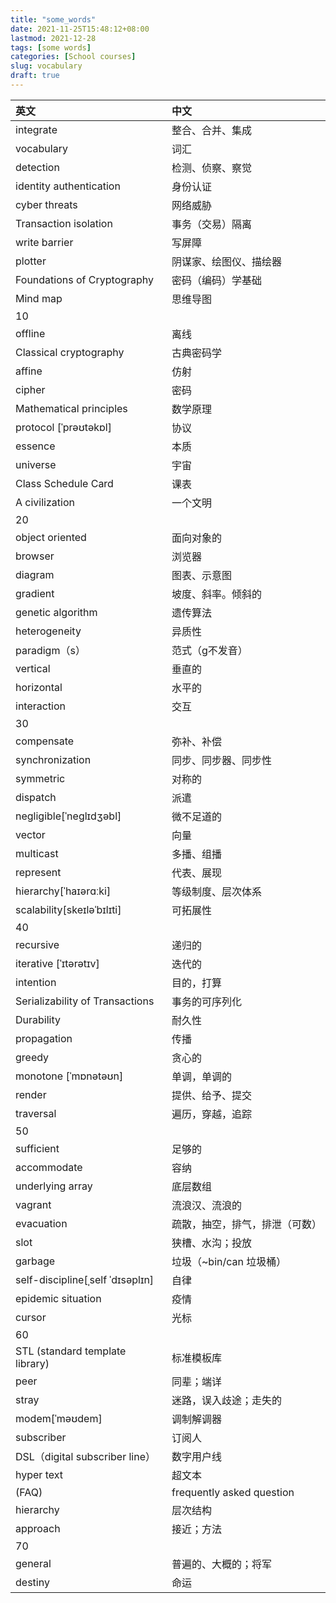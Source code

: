 ```yaml
---
title: "some_words"
date: 2021-11-25T15:48:12+08:00
lastmod: 2021-12-28
tags: [some words]
categories: [School courses]
slug: vocabulary
draft: true
---
```

|英文|中文|
|:--|:--|
integrate                           |整合、合并、集成
vocabulary                       |词汇
detection                          |检测、侦察、察觉
identity authentication     |身份认证
cyber threats                    |网络威胁
Transaction isolation         |事务（交易）隔离
write barrier                     |写屏障
plotter                               |阴谋家、绘图仪、描绘器
Foundations of Cryptography                  |密码（编码）学基础
Mind map                          |思维导图
|10
offline		          |离线
Classical cryptography      |古典密码学
affine		          |仿射
cipher                  |              密码
Mathematical principles    |数学原理
protocol  [ˈprəʊtəkɒl]       |协议
essence                       |      本质
universe                            |宇宙
Class Schedule Card          |课表
A civilization                |      一个文明
|20
object oriented              |   面向对象的
browser                             |浏览器
diagram                            |图表、示意图
gradient                            |坡度、斜率。倾斜的
genetic algorithm            | 遗传算法
heterogeneity                   |异质性
paradigm（s）                  |范式（g不发音）
vertical                        |      垂直的
horizontal                       |   水平的
interaction                       |  交互
|30
compensate                      | 弥补、补偿
synchronization                |  同步、同步器、同步性
symmetric                       |    对称的
dispatch                         |     派遣
negligible[ˈneɡlɪdʒəbl]        |微不足道的
vector                          |       向量
multicast                        |     多播、组播
represent                         |   代表、展现
hierarchy[ˈhaɪərɑːki]         |   等级制度、层次体系
scalability[skeɪləˈbɪlɪti]     |     可拓展性
|40
recursive                       |       递归的
iterative [ˈɪtərətɪv]            |     迭代的
intention              |                目的，打算
Serializability of Transactions      |            事务的可序列化
Durability      |                       耐久性
propagation      |                   传播
greedy                                  |贪心的
monotone [ˈmɒnətəʊn]      |  单调，单调的
render                     |              提供、给予、提交
traversal                   |             遍历，穿越，追踪
|50
sufficient                   |            足够的
accommodate                   |   容纳
underlying array               |    底层数组
vagrant                           |      流浪汉、流浪的
evacuation                         |   疏散，抽空，排气，排泄（可数）
slot                                |        狭槽、水沟；投放
garbage                           |     垃圾（~bin/can 垃圾桶）
self-discipline[ˌself ˈdɪsəplɪn] |自律
epidemic situation                | 疫情     
cursor                                    |光标      
|60
STL   (standard template library)          |标准模板库  
peer                                     |  同辈；端详
stray                                  | 迷路，误入歧途；走失的
modem[ˈməʊdem]               | 调制解调器
subscriber                    |          订阅人
DSL（digital subscriber line）|数字用户线           
hyper text                            |  超文本            
(FAQ)                     |   frequently asked question      
hierarchy                 |               层次结构
approach                   |            接近；方法
|70
general                     |              普遍的、大概的；将军 
destiny                            |       命运 
      